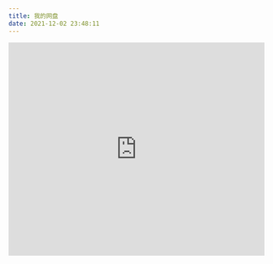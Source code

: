 ```yaml
---
title: 我的网盘
date: 2021-12-02 23:48:11
---
```

<!-- Copy and Paste Me -->
<div class="glitch-embed-wrap" style="height: 420px; width: 100%;">
  <iframe
    src="https://glitch.com/embed/#!/embed/precious-friendly-gerbera?path=readme.md&previewSize=100"
    title="precious-friendly-gerbera on Glitch"
    allow="geolocation; microphone; camera; midi; vr; encrypted-media"
    style="height: 100%; width: 100%; border: 0;">
  </iframe>
</div>